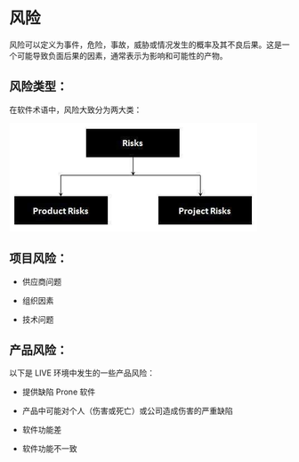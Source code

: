 # 风险

风险可以定义为事件，危险，事故，威胁或情况发生的概率及其不良后果。这是一个可能导致负面后果的因素，通常表示为影响和可能性的产物。

## 风险类型：

在软件术语中，风险大致分为两大类：

![测试生命周期中的验收测试](../screenshot/2019-05-30-11-39-30.png)

## 项目风险：

* 供应商问题

* 组织因素

* 技术问题

## 产品风险：

以下是 LIVE 环境中发生的一些产品风险：

* 提供缺陷 Prone 软件

* 产品中可能对个人（伤害或死亡）或公司造成伤害的严重缺陷

* 软件功能差

* 软件功能不一致
